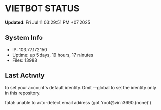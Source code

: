 # VIETBOT STATUS
**Updated**: Fri Jul 11 03:29:51 PM +07 2025

## System Info
- IP: 103.77.172.150
- Uptime: up 5 days, 19 hours, 17 minutes
- Files: 13988

## Last Activity

to set your account's default identity.
Omit --global to set the identity only in this repository.

fatal: unable to auto-detect email address (got 'root@vinh3690.(none)')
